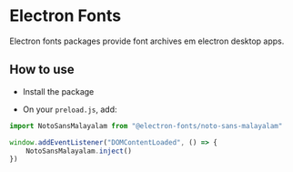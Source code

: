 # Electron Fonts

Electron fonts packages provide font archives em electron desktop apps.

## How to use

* Install the package

* On your `preload.js`, add:

```ts
import NotoSansMalayalam from "@electron-fonts/noto-sans-malayalam"

window.addEventListener("DOMContentLoaded", () => {
    NotoSansMalayalam.inject()
})
```